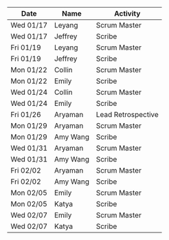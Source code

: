 | Date      | Name              | Activity                                               |
|-----------|-------------------|--------------------------------------------------------|
| Wed 01/17 | Leyang            | Scrum Master                                           | 
| Wed 01/17 | Jeffrey           | Scribe                                                 |   
| Fri 01/19 | Leyang            | Scrum Master                                           | 
| Fri 01/19 | Jeffrey           | Scribe                                                 | 
| Mon 01/22 | Collin            | Scrum Master                                           | 
| Mon 01/22 | Emily             | Scribe                                                 | 
| Wed 01/24 | Collin            | Scrum Master                                           | 
| Wed 01/24 | Emily             | Scribe                                                 | 
| Fri 01/26 | Aryaman           | Lead Retrospective
| Mon 01/29 | Aryaman           | Scrum Master
| Mon 01/29 | Amy Wang          | Scribe
| Wed 01/31 | Aryaman           | Scrum Master
| Wed 01/31 | Amy Wang          | Scribe
| Fri 02/02 | Aryaman           | Scrum Master
| Fri 02/02 | Amy Wang          | Scribe
| Mon 02/05 | Emily           | Scrum Master
| Mon 02/05 | Katya          | Scribe
| Wed 02/07 | Emily           | Scrum Master
| Wed 02/07 | Katya          | Scribe
